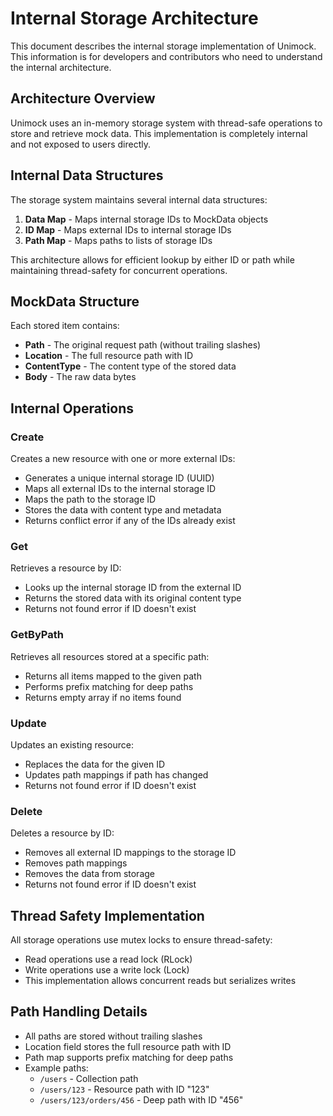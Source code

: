 # Internal Storage Architecture

This document describes the internal storage implementation of Unimock. This information is for developers and contributors who need to understand the internal architecture.

## Architecture Overview

Unimock uses an in-memory storage system with thread-safe operations to store and retrieve mock data. This implementation is completely internal and not exposed to users directly.

## Internal Data Structures

The storage system maintains several internal data structures:

1. **Data Map** - Maps internal storage IDs to MockData objects
2. **ID Map** - Maps external IDs to internal storage IDs
3. **Path Map** - Maps paths to lists of storage IDs

This architecture allows for efficient lookup by either ID or path while maintaining thread-safety for concurrent operations.

## MockData Structure

Each stored item contains:

- **Path** - The original request path (without trailing slashes)
- **Location** - The full resource path with ID
- **ContentType** - The content type of the stored data
- **Body** - The raw data bytes

## Internal Operations

### Create

Creates a new resource with one or more external IDs:

- Generates a unique internal storage ID (UUID)
- Maps all external IDs to the internal storage ID
- Maps the path to the storage ID
- Stores the data with content type and metadata
- Returns conflict error if any of the IDs already exist

### Get

Retrieves a resource by ID:

- Looks up the internal storage ID from the external ID
- Returns the stored data with its original content type
- Returns not found error if ID doesn't exist

### GetByPath

Retrieves all resources stored at a specific path:

- Returns all items mapped to the given path
- Performs prefix matching for deep paths
- Returns empty array if no items found

### Update

Updates an existing resource:

- Replaces the data for the given ID
- Updates path mappings if path has changed
- Returns not found error if ID doesn't exist

### Delete

Deletes a resource by ID:

- Removes all external ID mappings to the storage ID
- Removes path mappings
- Removes the data from storage
- Returns not found error if ID doesn't exist

## Thread Safety Implementation

All storage operations use mutex locks to ensure thread-safety:

- Read operations use a read lock (RLock)
- Write operations use a write lock (Lock)
- This implementation allows concurrent reads but serializes writes

## Path Handling Details

- All paths are stored without trailing slashes
- Location field stores the full resource path with ID
- Path map supports prefix matching for deep paths
- Example paths:
  - `/users` - Collection path
  - `/users/123` - Resource path with ID "123"
  - `/users/123/orders/456` - Deep path with ID "456" 
